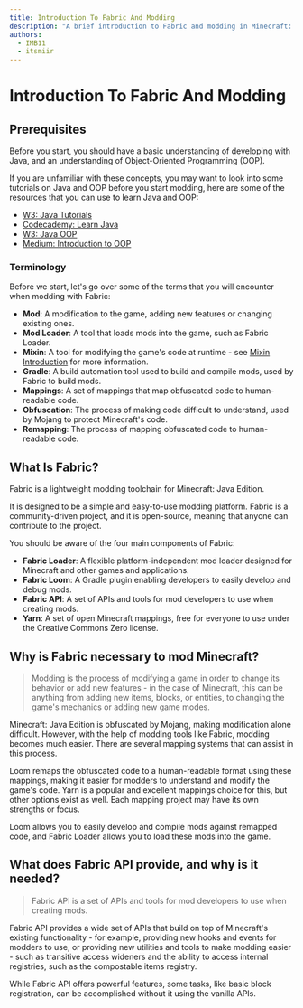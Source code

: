 ```yaml
---
title: Introduction To Fabric And Modding
description: "A brief introduction to Fabric and modding in Minecraft: Java Edition."
authors:
  - IMB11
  - itsmiir
---
```


<!-- No GitHub profile exists for "basil4088" -->

# Introduction To Fabric And Modding

## Prerequisites

Before you start, you should have a basic understanding of developing with Java, and an understanding of Object-Oriented Programming (OOP).

If you are unfamiliar with these concepts, you may want to look into some tutorials on Java and OOP before you start modding, here are some of the resources that you can use to learn Java and OOP:

- [W3: Java Tutorials](https://www.w3schools.com/java/)
- [Codecademy: Learn Java](https://www.codecademy.com/learn/learn-java)
- [W3: Java OOP](https://www.w3schools.com/java/java_oop.asp)
- [Medium: Introduction to OOP](https://medium.com/@Adekola_Olawale/beginners-guide-to-object-oriented-programming-a94601ea2fbd)

### Terminology

Before we start, let's go over some of the terms that you will encounter when modding with Fabric:

- **Mod**: A modification to the game, adding new features or changing existing ones.
- **Mod Loader**: A tool that loads mods into the game, such as Fabric Loader.
- **Mixin**: A tool for modifying the game's code at runtime - see [Mixin Introduction](https://fabricmc.net/wiki/tutorial:mixin_introduction) for more information.
- **Gradle**: A build automation tool used to build and compile mods, used by Fabric to build mods.
- **Mappings**: A set of mappings that map obfuscated code to human-readable code.
- **Obfuscation**: The process of making code difficult to understand, used by Mojang to protect Minecraft's code.
- **Remapping**: The process of mapping obfuscated code to human-readable code.

## What Is Fabric?

Fabric is a lightweight modding toolchain for Minecraft: Java Edition. 

It is designed to be a simple and easy-to-use modding platform. Fabric is a community-driven project, and it is open-source, meaning that anyone can contribute to the project.

You should be aware of the four main components of Fabric:

- **Fabric Loader**: A flexible platform-independent mod loader designed for Minecraft and other games and applications.
- **Fabric Loom**: A Gradle plugin enabling developers to easily develop and debug mods.
- **Fabric API**: A set of APIs and tools for mod developers to use when creating mods.
- **Yarn**: A set of open Minecraft mappings, free for everyone to use under the Creative Commons Zero license.

## Why is Fabric necessary to mod Minecraft?

> Modding is the process of modifying a game in order to change its behavior or add new features - in the case of Minecraft, this can be anything from adding new items, blocks, or entities, to changing the game's mechanics or adding new game modes.

Minecraft: Java Edition is obfuscated by Mojang, making modification alone difficult. However, with the help of modding tools like Fabric, modding becomes much easier. There are several mapping systems that can assist in this process.

Loom remaps the obfuscated code to a human-readable format using these mappings, making it easier for modders to understand and modify the game's code. Yarn is a popular and excellent mappings choice for this, but other options exist as well. Each mapping project may have its own strengths or focus.

Loom allows you to easily develop and compile mods against remapped code, and Fabric Loader allows you to load these mods into the game.

## What does Fabric API provide, and why is it needed?

> Fabric API is a set of APIs and tools for mod developers to use when creating mods.

Fabric API provides a wide set of APIs that build on top of Minecraft's existing functionality - for example, providing new hooks and events for modders to use, or providing new utilities and tools to make modding easier - such as transitive access wideners and the ability to access internal registries, such as the compostable items registry.

While Fabric API offers powerful features, some tasks, like basic block registration, can be accomplished without it using the vanilla APIs.
